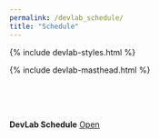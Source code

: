 ```yaml
---
permalink: /devlab_schedule/
title: "Schedule"
---
```


{% include devlab-styles.html %}

<style>
 .row {
     display: flex;
     flex-wrap: wrap;
 }

 .col-md-4 {
     flex: 1;
     padding: 10px;
     box-sizing: border-box;
     /* border: 1px solid #ccc; */
 }

 @media (max-width: 768px) {
     .col-md-4 {
         flex: 0 0 100%;
     }
 }
 </style>
<!-- =============================Dev Lab header Below========================== -->

{% include devlab-masthead.html %}

<!-- =============================Dev Lab Content Below========================== -->

<br><br><br>
<!-- ## [DevLab Schedule](https://docs.google.com/spreadsheets/d/1HOyqC_CDeIn53g3T7QMLI-wD6xLXZI1h6tHvCIonjgM/edit?pli=1#gid=2128004824)  -->
<strong>DevLab Schedule</strong>
<a class="btn" href="https://docs.google.com/spreadsheets/d/1HOyqC_CDeIn53g3T7QMLI-wD6xLXZI1h6tHvCIonjgM/edit?pli=1#gid=2128004824" target="_blank">Open</a>